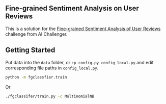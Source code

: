Fine-grained Sentiment Analysis on User Reviews
-----------------------------------------------

This is a solution for the [Fine-grained Sentiment Analysis of User Reviews](https://challenger.ai/competition/fsauor2018) challenge
from AI Challenger.

## Getting Started

Put data into the `data` folder, or `cp config.py config_local.py`
and edit corresponding file paths in `config_local.py`.

```bash
python -m fgclassfier.train
```

Or 

```bash
./fgclassifer/train.py -c MultinomialNB
```


